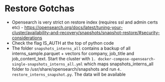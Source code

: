 # Restore Gotchas
- Opensearch is very strict on restore index (requires ssl and admin certs etc) - https://opensearch.org/docs/latest/tuning-your-cluster/availability-and-recovery/snapshots/snapshot-restore/#security-considerations
- Check the flag IS_AUTH at the top of python code
- The folder `snapshots_interns_all` contains a backup of all interns_sample.parquet + vectors for company, job_title and job_content_text. Start the cluster with `1. docker-compose-opensearch-single-snapshots_interns_all.yml` which maps snapshots_interns_all folder to /usr/share/opensearch/snapshots and run `4. restore_interns_snapshot.py`. The data will be available